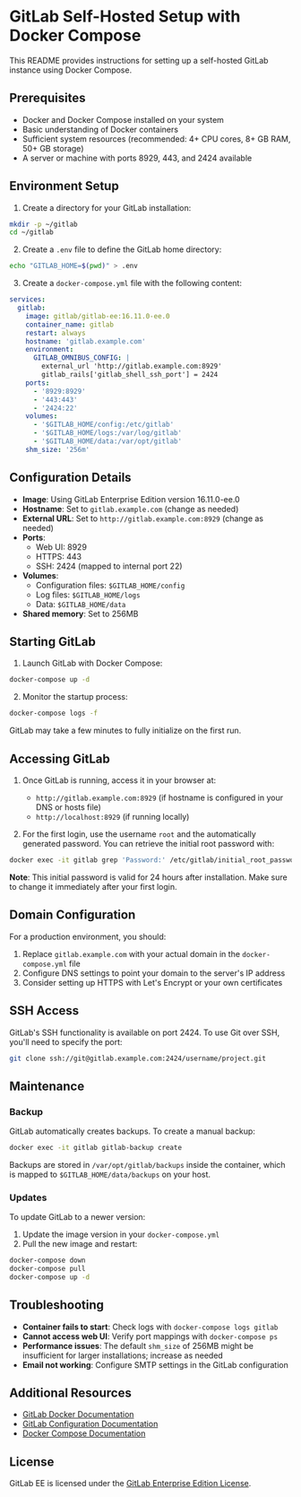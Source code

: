 # GitLab Self-Hosted Setup with Docker Compose

This README provides instructions for setting up a self-hosted GitLab instance using Docker Compose.

## Prerequisites

- Docker and Docker Compose installed on your system
- Basic understanding of Docker containers
- Sufficient system resources (recommended: 4+ CPU cores, 8+ GB RAM, 50+ GB storage)
- A server or machine with ports 8929, 443, and 2424 available

## Environment Setup

1. Create a directory for your GitLab installation:

```bash
mkdir -p ~/gitlab
cd ~/gitlab
```

2. Create a `.env` file to define the GitLab home directory:

```bash
echo "GITLAB_HOME=$(pwd)" > .env
```

3. Create a `docker-compose.yml` file with the following content:

```yaml
services:
  gitlab:
    image: gitlab/gitlab-ee:16.11.0-ee.0
    container_name: gitlab
    restart: always
    hostname: 'gitlab.example.com'
    environment:
      GITLAB_OMNIBUS_CONFIG: |
        external_url 'http://gitlab.example.com:8929'
        gitlab_rails['gitlab_shell_ssh_port'] = 2424
    ports:
      - '8929:8929'
      - '443:443'
      - '2424:22'
    volumes:
      - '$GITLAB_HOME/config:/etc/gitlab'
      - '$GITLAB_HOME/logs:/var/log/gitlab'
      - '$GITLAB_HOME/data:/var/opt/gitlab'
    shm_size: '256m'
```

## Configuration Details

- **Image**: Using GitLab Enterprise Edition version 16.11.0-ee.0
- **Hostname**: Set to `gitlab.example.com` (change as needed)
- **External URL**: Set to `http://gitlab.example.com:8929` (change as needed)
- **Ports**:
  - Web UI: 8929
  - HTTPS: 443
  - SSH: 2424 (mapped to internal port 22)
- **Volumes**:
  - Configuration files: `$GITLAB_HOME/config`
  - Log files: `$GITLAB_HOME/logs`
  - Data: `$GITLAB_HOME/data`
- **Shared memory**: Set to 256MB

## Starting GitLab

1. Launch GitLab with Docker Compose:

```bash
docker-compose up -d
```

2. Monitor the startup process:

```bash
docker-compose logs -f
```

GitLab may take a few minutes to fully initialize on the first run.

## Accessing GitLab

1. Once GitLab is running, access it in your browser at:
   - `http://gitlab.example.com:8929` (if hostname is configured in your DNS or hosts file)
   - `http://localhost:8929` (if running locally)

2. For the first login, use the username `root` and the automatically generated password.
   You can retrieve the initial root password with:

```bash
docker exec -it gitlab grep 'Password:' /etc/gitlab/initial_root_password
```

**Note**: This initial password is valid for 24 hours after installation. Make sure to change it immediately after your first login.

## Domain Configuration

For a production environment, you should:

1. Replace `gitlab.example.com` with your actual domain in the `docker-compose.yml` file
2. Configure DNS settings to point your domain to the server's IP address
3. Consider setting up HTTPS with Let's Encrypt or your own certificates

## SSH Access

GitLab's SSH functionality is available on port 2424. To use Git over SSH, you'll need to specify the port:

```bash
git clone ssh://git@gitlab.example.com:2424/username/project.git
```

## Maintenance

### Backup

GitLab automatically creates backups. To create a manual backup:

```bash
docker exec -it gitlab gitlab-backup create
```

Backups are stored in `/var/opt/gitlab/backups` inside the container, which is mapped to `$GITLAB_HOME/data/backups` on your host.

### Updates

To update GitLab to a newer version:

1. Update the image version in your `docker-compose.yml`
2. Pull the new image and restart:

```bash
docker-compose down
docker-compose pull
docker-compose up -d
```

## Troubleshooting

- **Container fails to start**: Check logs with `docker-compose logs gitlab`
- **Cannot access web UI**: Verify port mappings with `docker-compose ps`
- **Performance issues**: The default `shm_size` of 256MB might be insufficient for larger installations; increase as needed
- **Email not working**: Configure SMTP settings in the GitLab configuration

## Additional Resources

- [GitLab Docker Documentation](https://docs.gitlab.com/ee/install/docker.html)
- [GitLab Configuration Documentation](https://docs.gitlab.com/omnibus/settings/)
- [Docker Compose Documentation](https://docs.docker.com/compose/)

## License

GitLab EE is licensed under the [GitLab Enterprise Edition License](https://about.gitlab.com/pricing/licensing-faq/).
